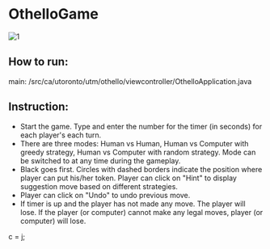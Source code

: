 # OthelloGame
![1](https://user-images.githubusercontent.com/77714062/112713022-d4a71a80-8f0d-11eb-9e8f-38a898853ca5.png)
## How to run: 
main: /src/ca/utoronto/utm/othello/viewcontroller/OthelloApplication.java
## Instruction:
- Start the game. Type and enter the number for the timer (in seconds) for each player's each turn.
- There are three modes: Human vs Human, Human vs Computer with greedy strategy, Human vs Computer with random strategy. Mode can be switched to at any time during the gameplay.
- Black goes first. Circles with dashed borders indicate the position where player can put his/her token. Player can click on "Hint" to display suggestion move based on different strategies.
- Player can click on "Undo" to undo previous move.
- If timer is up and the player has not made any move. The player will lose. If the player (or computer) cannot make any legal moves, player (or computer) will lose.

c = j;
